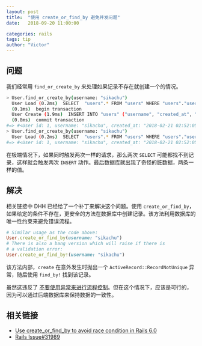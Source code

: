 ```yaml
---
layout: post
title:  "使用 create_or_find_by 避免并发问题"
date:   2018-09-20 11:00:00

categories: rails
tags: tip
author: "Victor"
---
```


## 问题

我们经常用 `find_or_create_by` 来处理如果记录不存在就创建一个的情况。

```bash
> User.find_or_create_by(username: "sikachu")
  User Load (0.2ms)  SELECT  "users".* FROM "users" WHERE "users"."username" = ? LIMIT ?  [["username", "sikachu"], ["LIMIT", 1]]
  (0.1ms)  begin transaction
  User Create (1.9ms)  INSERT INTO "users" ("username", "created_at", "updated_at") VALUES (?, ?, ?)  [["username", "sikachu"], ["created_at", "2018-02-21 02:52:05.983257"], ["updated_at", "2018-02-21 02:52:05.983257"]]
  (0.8ms)  commit transaction
#=> #<User id: 1, username: "sikachu", created_at: "2018-02-21 02:52:05", updated_at: "2018-02-21 02:52:05">
> User.find_or_create_by(username: "sikachu")
  User Load (0.2ms)  SELECT  "users".* FROM "users" WHERE "users"."username" = ? LIMIT ?  [["username", "sikachu"], ["LIMIT", 1]]
#=> #<User id: 1, username: "sikachu", created_at: "2018-02-21 02:52:05", updated_at: "2018-02-21 02:52:05">
```

在极端情况下，如果同时触发两次一样的请求，那么两次 `SELECT` 可能都找不到记录，这样就会触发两次 `INSERT` 动作。最后数据库就出现了奇怪的脏数据，两条一样的值。

## 解决

相关链接中 DHH 已经给了一个补丁来解决这个问题。使用 `create_or_find_by`，如果给定的条件不存在，更安全的方法在数据库中创建记录。该方法利用数据库的唯一性约束来避免错误流程。

```ruby
# Similar usage as the code above:
User.create_or_find_by(username: "sikachu")
# There is also a bang version which will raise if there is
# a validation error:
User.create_or_find_by!(username: "sikachu")
```

该方法内部，`create` 在意外发生时抛出一个 `ActiveRecord::RecordNotUnique` 异常，随后使用 `find_by!` 找到该记录。

虽然这违反了 [不要使用异常来进行流程控制](http://wiki.c2.com/?DontUseExceptionsForFlowControl)。但在这个情况下，应该是可行的，因为可以通过后端数据库来保持数据的一致性。

## 相关链接

* [Use create_or_find_by to avoid race condition in Rails 6.0](https://sikac.hu/use-create-or-find-by-to-avoid-race-condition-in-rails-6-0-f44fca97d16b)
* [Rails Issue#31989](https://github.com/rails/rails/pull/31989)
